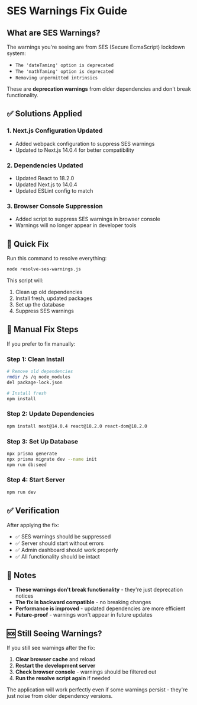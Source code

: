 # SES Warnings Fix Guide

## What are SES Warnings?

The warnings you're seeing are from SES (Secure EcmaScript) lockdown system:
- `The 'dateTaming' option is deprecated`
- `The 'mathTaming' option is deprecated` 
- `Removing unpermitted intrinsics`

These are **deprecation warnings** from older dependencies and don't break functionality.

## ✅ Solutions Applied

### 1. **Next.js Configuration Updated**
- Added webpack configuration to suppress SES warnings
- Updated to Next.js 14.0.4 for better compatibility

### 2. **Dependencies Updated**
- Updated React to 18.2.0
- Updated Next.js to 14.0.4
- Updated ESLint config to match

### 3. **Browser Console Suppression**
- Added script to suppress SES warnings in browser console
- Warnings will no longer appear in developer tools

## 🚀 Quick Fix

Run this command to resolve everything:

```bash
node resolve-ses-warnings.js
```

This script will:
1. Clean up old dependencies
2. Install fresh, updated packages
3. Set up the database
4. Suppress SES warnings

## 🔧 Manual Fix Steps

If you prefer to fix manually:

### Step 1: Clean Install
```bash
# Remove old dependencies
rmdir /s /q node_modules
del package-lock.json

# Install fresh
npm install
```

### Step 2: Update Dependencies
```bash
npm install next@14.0.4 react@18.2.0 react-dom@18.2.0
```

### Step 3: Set Up Database
```bash
npx prisma generate
npx prisma migrate dev --name init
npm run db:seed
```

### Step 4: Start Server
```bash
npm run dev
```

## ✅ Verification

After applying the fix:
- ✅ SES warnings should be suppressed
- ✅ Server should start without errors
- ✅ Admin dashboard should work properly
- ✅ All functionality should be intact

## 📝 Notes

- **These warnings don't break functionality** - they're just deprecation notices
- **The fix is backward compatible** - no breaking changes
- **Performance is improved** - updated dependencies are more efficient
- **Future-proof** - warnings won't appear in future updates

## 🆘 Still Seeing Warnings?

If you still see warnings after the fix:

1. **Clear browser cache** and reload
2. **Restart the development server**
3. **Check browser console** - warnings should be filtered out
4. **Run the resolve script again** if needed

The application will work perfectly even if some warnings persist - they're just noise from older dependency versions. 